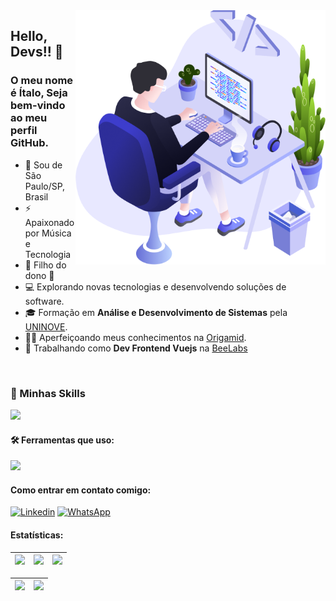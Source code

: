 <img src="https://github.com/Italo-tech/italo-tech/blob/master/.github/images/user.png?raw=true" alt="ilustração de um computador" min-width="400px" max-width="400px" width="400px" align="right">

## Hello, Devs!! 👋
### O meu nome é <strong>Ítalo</strong>, Seja bem-vindo ao meu perfil GitHub. 

- 🔰 Sou de São Paulo/SP, Brasil
- ⚡ Apaixonado por Música e Tecnologia
- 📖 Filho do dono 🦁 
- 💻 Explorando novas tecnologias e desenvolvendo soluções de software.
- 🎓 Formação em **Análise e Desenvolvimento de Sistemas** pela <a href="https://www.uninove.br">UNINOVE</a>.
- 👨‍💻 Aperfeiçoando meus conhecimentos na <a href="https://www.origamid.com/">Origamid</a>.
- 💼 Trabalhando como **Dev Frontend Vuejs** na <a href="https://appbee.com.br">BeeLabs</a>
  
<br>

### 🚀 Minhas Skills

<p align="left">
  <a href="https://skillicons.dev">
    <img src="https://skillicons.dev/icons?i=html,css,bootstrap,js,vuejs,vite,tailwind,ts,linux,bitbucket,phpstorm,trello,ubuntu" />
  </a>
</p>

#### 🛠️ Ferramentas que uso:

<p align="left">
  <a href="https://skillicons.dev">
    <img src="https://skillicons.dev/icons?i=vscode,postman,git,github" />
  </a>
</p>

#### Como entrar em contato comigo:
[<img alt="Linkedin" src="https://img.shields.io/badge/-linkedin-%230077B5?style=for-the-badge&logo=linkedin&logoColor=white"/>](https://www.linkedin.com/in/italo-tech/)
[<img alt="WhatsApp" src="https://img.shields.io/badge/-WhatsApp-25d366?style=for-the-badge&labelColor=25d366&logo=whatsapp&logoColor=white&link="/>](https://wa.me/5588996082479)

#### Estatísticas:

| ![](http://github-profile-summary-cards.vercel.app/api/cards/stats?username=Italo-Tech&theme=nord_dark) | ![](http://github-profile-summary-cards.vercel.app/api/cards/repos-per-language?username=Italo-Tech&hide=Html&theme=nord_dark) | ![](http://github-profile-summary-cards.vercel.app/api/cards/most-commit-language?username=Italo-Tech&theme=nord_dark) |
| :-: | :-: | :-: |

| ![](http://github-profile-summary-cards.vercel.app/api/cards/profile-details?username=Italo-Tech&theme=nord_dark) | ![](https://github-readme-streak-stats.herokuapp.com/?user=Italo-Tech&hide_border=true&date_format=M%20j%5B%2C%20Y%5D&background=2D3742&stroke=2D3742&ring=6bbbca&fire=6bbbca&currStreakNum=fff&sideNums=6bbbca&currStreakLabel=6bbbca&sideLabels=fff&dates=fff) |
| :-: | :-: |





